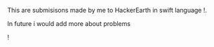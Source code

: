 This are submisisons made by me to HackerEarth in swift language !.

In future i would add more about problems 

!
